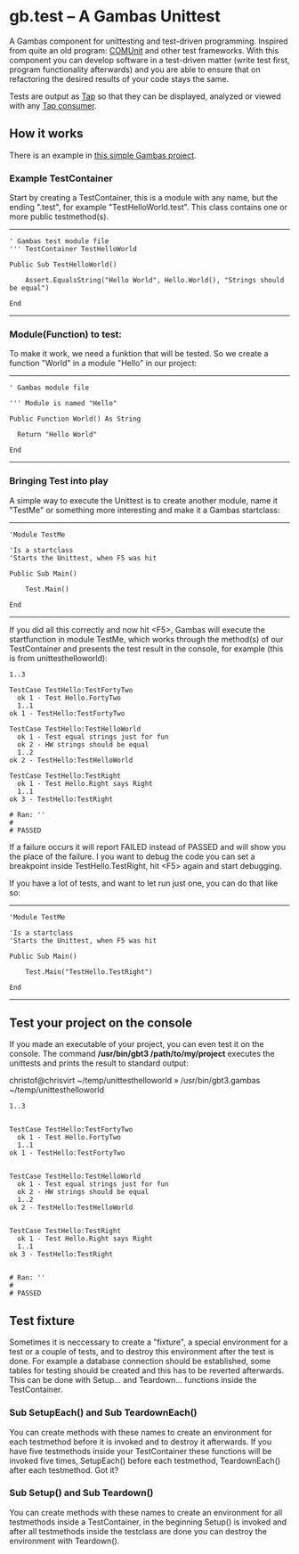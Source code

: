 # gb.test – A Gambas Unittest

A Gambas component for unittesting and test-driven programming. Inspired from quite an old program: [COMUnit](http://comunit.sourceforge.net) and other test frameworks. With this component you can develop software in a test-driven matter (write test first, program functionality afterwards) and you are able to ensure that on refactoring the desired results of your code stays the same.

Tests are output as [Tap](https://testanything.org/) so that they can be displayed, analyzed or viewed with any [Tap consumer](https://testanything.org/consumers.html).

## How it works

There is an example in [this simple Gambas project](unittesthelloworld-0.0.8.tar.gz).

### Example TestContainer

Start by creating a TestContainer, this is a module with any name, but the ending ".test", for example "TestHelloWorld.test". This class contains one or more public testmethod(s).

----
    ' Gambas test module file
    ''' TestContainer TestHelloWorld

    Public Sub TestHelloWorld()

        Assert.EqualsString("Hello World", Hello.World(), "Strings should be equal")

    End
----

### Module(Function) to test:

To make it work, we need a funktion that will be tested. So we create a function "World" in a module "Hello" in our project:

----

    ' Gambas module file

    ''' Module is named "Hello"

    Public Function World() As String

      Return "Hello World"

    End

----

###  Bringing Test into play

A simple way to execute the Unittest is to create another module, name it "TestMe" or something more interesting and make it a Gambas startclass:

----

    'Module TestMe

    'Is a startclass
    'Starts the Unittest, when F5 was hit

    Public Sub Main()

        Test.Main()

    End

----

If you did all this correctly and now hit &lt;F5&gt;, Gambas will execute the startfunction in module TestMe, which works through the method(s) of our TestContainer and presents the test result in the console, for example (this is from unittesthelloworld):

    1..3
    
    TestCase TestHello:TestFortyTwo
      ok 1 - Test Hello.FortyTwo
      1..1
    ok 1 - TestHello:TestFortyTwo
    
    TestCase TestHello:TestHelloWorld
      ok 1 - Test equal strings just for fun
      ok 2 - HW strings should be equal
      1..2
    ok 2 - TestHello:TestHelloWorld
    
    TestCase TestHello:TestRight
      ok 1 - Test Hello.Right says Right
      1..1
    ok 3 - TestHello:TestRight
    
    # Ran: '' 
    #
    # PASSED
    
If a failure occurs it will report FAILED instead of PASSED and will show you the place of the failure. I you want to debug the code you can set a breakpoint inside TestHello.TestRight, hit &lt;F5&gt; again and start debugging.

If you have a lot of tests, and want to let run just one, you can do that like so:

----

    'Module TestMe

    'Is a startclass
    'Starts the Unittest, when F5 was hit

    Public Sub Main()

        Test.Main("TestHello.TestRight")

    End

----

## Test your project on the console

If you made an executable of your project, you can even test it on the console. The command **/usr/bin/gbt3 /path/to/my/project** executes the unittests and prints the result to standard output:

christof@chrisvirt ~/temp/unittesthelloworld » /usr/bin/gbt3.gambas ~/temp/unittesthelloworld 

    1..3
    
    
    TestCase TestHello:TestFortyTwo
      ok 1 - Test Hello.FortyTwo
      1..1
    ok 1 - TestHello:TestFortyTwo
    
    
    TestCase TestHello:TestHelloWorld
      ok 1 - Test equal strings just for fun
      ok 2 - HW strings should be equal
      1..2
    ok 2 - TestHello:TestHelloWorld
    
    
    TestCase TestHello:TestRight
      ok 1 - Test Hello.Right says Right
      1..1
    ok 3 - TestHello:TestRight
    
    
    # Ran: '' 
    #
    # PASSED
    
    
## Test fixture

Sometimes it is neccessary to create a "fixture", a special environment for a test or a couple of tests, and to destroy this environment after the test is done. For example a database connection should be established, some tables for testing should be created and this has to be reverted afterwards. This can be done with Setup... and Teardown... functions inside the TestContainer.

### Sub SetupEach() and Sub TeardownEach()

You can create methods with these names to create an environment for each testmethod before it is invoked and to destroy it afterwards. If you have five testmethods inside your TestContainer these functions will be invoked five times, SetupEach() before each testmethod, TeardownEach() after each testmethod. Got it?

### Sub Setup() and Sub Teardown()

You can create methods with these names to create an environment for all testmethods inside a TestContainer, in the beginning Setup() is invoked and after all testmethods inside the testclass are done you can destroy the environment with Teardown().